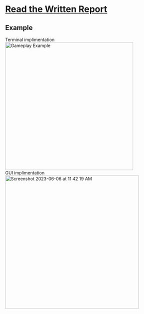 # [Read the Written Report](https://github.com/nripstein/2048/blob/main/2048%20writeup.pdf)

## Example
Terminal implimentation <br>
<img width="409" alt="Gameplay Example" src="https://user-images.githubusercontent.com/98430636/221374343-c116665f-8b5f-4528-87d6-fba058df46ed.png"> <br>
GUI implimentation <br>
<img width="427" alt="Screenshot 2023-06-06 at 11 42 19 AM" src="https://github.com/nripstein/2048/assets/98430636/ce2c2136-6f25-4b07-b045-d4d173ee15c9">
